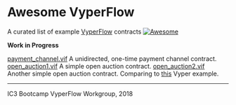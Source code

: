 # Awesome VyperFlow

A curated list of example [VyperFlow](https://github.com/Neroysq/VyperFlow) contracts [![Awesome](https://awesome.re/badge.svg)](https://awesome.re)

**Work in Progress**

[payment_channel.vif](payment_channel.vif) A unidirected, one-time payment channel contract.
[open_auction1.vif](open_auction1.vif) A simple open auction contract.
[open_auction2.vif](open_auction2.vif) Another simple open auction contract. Comparing to [this](https://vyper.readthedocs.io/en/latest/vyper-by-example.html#simple-open-auction) Vyper example.


---

IC3 Bootcamp VyperFlow Workgroup, 2018
